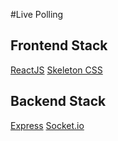 #Live Polling

## Frontend Stack

[ReactJS](http://facebook.github.io/react/)
[Skeleton CSS](http://getskeleton.com/)

## Backend Stack

[Express](http://expressjs.com/)
[Socket.io](http://socket.io/)
